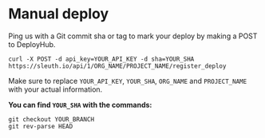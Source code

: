 # Manual deploy

Ping us with a Git commit sha or tag to mark your deploy by making a POST to DeployHub.

```text
curl -X POST -d api_key=YOUR_API_KEY -d sha=YOUR_SHA https://sleuth.io/api/1/ORG_NAME/PROJECT_NAME/register_deploy
```

Make sure to replace `YOUR_API_KEY`, `YOUR_SHA`, `ORG_NAME` and `PROJECT_NAME` with your actual information.

**You can find `YOUR_SHA` with the commands:**

```text
git checkout YOUR_BRANCH
git rev-parse HEAD
```

